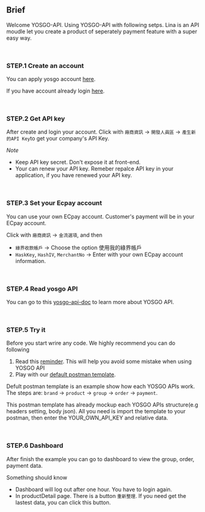 ## Brief

Welcome YOSGO-API. Using YOSGO-API with following setps. Lina is an API moudle let you create a product of seperately payment feature with a super easy way.

</br>

### STEP.1 Create an account

You can apply yosgo account [here](https://dashboard.yosgo.com/signup).

If you have account already login [here](https://dashboard.yosgo.com/login).

</br>

### STEP.2 Get API key

After create and login your account. Click with `廠商資訊` -> `開發人員區` -> `產生新的API Key`to get your company's API Key.

*Note*
* Keep API key secret. Don't expose it at front-end.
* Your can renew your API key. Remeber repalce API key in your application, if you have renewed your API key.

</br>

### STEP.3 Set your Ecpay account

You can use your own ECpay account. Customer's payment will be in your ECpay account.

Click with `廠商資訊` -> `金流選項`, and then 
* `綠界收款帳戶` -> Choose the option 使用我的綠界帳戶
* `HaskKey`, `HashIV`, `MerchantNo` -> Enter with your own ECpay account information.

</br>

### STEP.4 Read yosgo API

You can go to this [yosgo-api-doc](https://github.com/yosgo-open-source/bonyo-yosgo/blob/master/API.md) to learn more about YOSGO API.

</br>

### STEP.5 Try it

Before you start wrire any code. We highly recommend you can do following
1. Read this [reminder](https://github.com/yosgo-open-source/yosgo-lina-doc/blob/master/REMINDER.md). This will help you avoid some mistake when using YOSGO API
2. Play with our [default postman template](https://github.com/yosgo-open-source/yosgo-lina-doc/blob/master/yosgo-lina-default.postman_collection.json).

Defult postman template is an example show how each YOSGO APIs work. The steps are: `brand` -> `product` -> `group` -> `order` -> `payment`. 

This postman template has already mockup each YOSGO APIs structure(e.g headers setting, body json). All you need is import the template to your postman, then enter the YOUR_OWN_API_KEY and relative data.

</br>

### STEP.6 Dashboard

After finish the example you can go to dashboard to view the group, order, payment data.

 Something should know
 
* Dashboard will log out after one hour. You have to login again.
* In productDetail page. There is a button `重新整理`. If you need get the lastest data, you can click this button.




